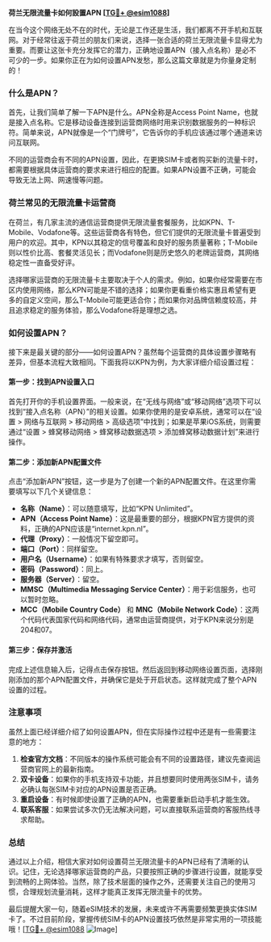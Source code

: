 **荷兰无限流量卡如何設置APN [[TG💪+ @esim1088](https://t.me/s/esim1088)]**

在当今这个网络无处不在的时代，无论是工作还是生活，我们都离不开手机和互联网。对于经常往返于荷兰的朋友们来说，选择一张合适的荷兰无限流量卡显得尤为重要。而要让这张卡充分发挥它的潜力，正确地设置APN（接入点名称）是必不可少的一步。如果你正在为如何设置APN发愁，那么这篇文章就是为你量身定制的！

### 什么是APN？

首先，让我们简单了解一下APN是什么。APN全称是Access Point Name，也就是接入点名称。它是移动设备连接到运营商网络时用来识别数据服务的一种标识符。简单来说，APN就像是一个“门牌号”，它告诉你的手机应该通过哪个通道来访问互联网。

不同的运营商会有不同的APN设置，因此，在更换SIM卡或者购买新的流量卡时，都需要根据具体运营商的要求来进行相应的配置。如果APN设置不正确，可能会导致无法上网、网速慢等问题。

### 荷兰常见的无限流量卡运营商

在荷兰，有几家主流的通信运营商提供无限流量套餐服务，比如KPN、T-Mobile、Vodafone等。这些运营商各有特色，但它们提供的无限流量卡普遍受到用户的欢迎。其中，KPN以其稳定的信号覆盖和良好的服务质量著称；T-Mobile则以性价比高、套餐灵活见长；而Vodafone则是历史悠久的老牌运营商，其网络稳定性一直备受好评。

选择哪家运营商的无限流量卡主要取决于个人的需求。例如，如果你经常需要在市区内使用网络，那么KPN可能是不错的选择；如果你更看重价格实惠且希望有更多的自定义空间，那么T-Mobile可能更适合你；而如果你对品牌信赖度较高，并且追求稳定的服务体验，那么Vodafone将是理想之选。

### 如何设置APN？

接下来是最关键的部分——如何设置APN？虽然每个运营商的具体设置步骤略有差异，但基本流程大致相同。下面我将以KPN为例，为大家详细介绍设置过程：

#### 第一步：找到APN设置入口
首先打开你的手机设置界面。一般来说，在“无线与网络”或“移动网络”选项下可以找到“接入点名称（APN）”的相关设置。如果你使用的是安卓系统，通常可以在“设置 > 网络与互联网 > 移动网络 > 高级选项”中找到；如果是苹果iOS系统，则需要通过“设置 > 蜂窝移动网络 > 蜂窝移动数据选项 > 添加蜂窝移动数据计划”来进行操作。

#### 第二步：添加新APN配置文件
点击“添加新APN”按钮，这一步是为了创建一个新的APN配置文件。在这里你需要填写以下几个关键信息：

- **名称（Name）**：可以随意填写，比如“KPN Unlimited”。
- **APN（Access Point Name）**：这是最重要的部分，根据KPN官方提供的资料，正确的APN应该是“internet.kpn.nl”。
- **代理（Proxy）**：一般情况下留空即可。
- **端口（Port）**：同样留空。
- **用户名（Username）**：如果有特殊要求才填写，否则留空。
- **密码（Password）**：同上。
- **服务器（Server）**：留空。
- **MMSC（Multimedia Messaging Service Center）**：用于彩信服务，也可以暂时忽略。
- **MCC（Mobile Country Code）** 和 **MNC（Mobile Network Code）**：这两个代码代表国家代码和网络代码，通常由运营商提供，对于KPN来说分别是204和07。

#### 第三步：保存并激活
完成上述信息输入后，记得点击保存按钮。然后返回到移动网络设置页面，选择刚刚添加的那个APN配置文件，并确保它是处于开启状态。这样就完成了整个APN设置的过程。

### 注意事项

虽然上面已经详细介绍了如何设置APN，但在实际操作过程中还是有一些需要注意的地方：

1. **检查官方文档**：不同版本的操作系统可能会有不同的设置路径，建议先查阅运营商官网上的最新指南。
2. **双卡设备**：如果你的手机支持双卡功能，并且想要同时使用两张SIM卡，请务必确认每张SIM卡对应的APN设置是否正确。
3. **重启设备**：有时候即使设置了正确的APN，也需要重新启动手机才能生效。
4. **联系客服**：如果尝试多次仍无法解决问题，可以直接联系运营商的客服热线寻求帮助。

### 总结

通过以上介绍，相信大家对如何设置荷兰无限流量卡的APN已经有了清晰的认识。记住，无论选择哪家运营商的产品，只要按照正确的步骤进行设置，就能享受到流畅的上网体验。当然，除了技术层面的操作之外，还需要关注自己的使用习惯，合理规划流量消耗，这样才能真正发挥无限流量卡的优势。

最后提醒大家一句，随着eSIM技术的发展，未来或许不再需要频繁更换实体SIM卡了。不过目前阶段，掌握传统SIM卡的APN设置技巧依然是非常实用的一项技能哦！[[TG💪+ @esim1088](https://t.me/s/esim1088) ![Image](https://i.postimg.cc/4NQfJmqS/Snipaste-2025-05-13-00-14-12.png)]